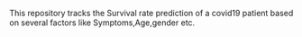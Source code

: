 This repository tracks the Survival rate prediction of a covid19 patient based on several factors like Symptoms,Age,gender etc.

